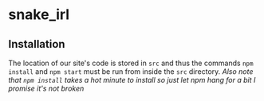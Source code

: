 # snake_irl

## Installation

The location of our site's code is stored in `src` and thus the commands `npm install` and `npm start` must be run from inside the `src` directory.
_Also note that `npm install` takes a hot minute to install so just let npm hang for a bit I promise it's not broken_
